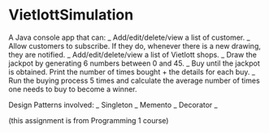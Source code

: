 # VietlottSimulation
A Java console app that can:
_ Add/edit/delete/view a list of customer.
_ Allow customers to subscribe. If they do, whenever there is a new drawing, they are notified. 
_ Add/edit/delete/view a list of Vietlott shops.
_ Draw the jackpot by generating 6 numbers between 0 and 45.
_ Buy until the jackpot is obtained. Print the number of times bought + the details for each buy. 
_ Run the buying process 5 times and calculate the average number of times one needs to buy to become a winner.

Design Patterns involved:
_ Singleton
_ Memento
_ Decorator
_ 

(this assignment is from Programming 1 course)

